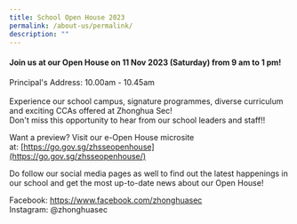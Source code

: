 ```yaml
---
title: School Open House 2023
permalink: /about-us/permalink/
description: ""
---
```

[](/images/zhssopenhouse23.jpg)
#### Join us at our Open House on 11 Nov 2023 (Saturday) from 9 am to 1 pm!

Principal's Address:&nbsp;10.00am - 10.45am 
<br><br>Experience our school campus, signature programmes, diverse curriculum and exciting CCAs offered at Zhonghua Sec! <br>
Don't miss this opportunity to hear from our school leaders and staff!!

Want a preview? Visit our e-Open House microsite at:&nbsp;[https://go.gov.sg/zhsseopenhouse](https://go.gov.sg/zhsseopenhouse/)

Do follow our social media pages as well to find out the latest happenings in our school and get the most up-to-date news about our Open House!

Facebook:&nbsp;[https://www.facebook.com/zhonghuasec  
](https://www.facebook.com/zhonghuasec)Instagram: @zhonghuasec